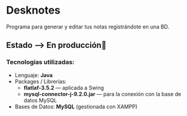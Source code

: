# Desknotes
Programa para generar y editar tus notas registrándote en una BD.
## Estado --> En producción🔧
### Tecnologías utilizadas:
- Lenguaje: **Java**
- Packages / Librerías:
  - **flatlaf-3.5.2** — aplicada a Swing
  - **mysql-connector-j-9.2.0.jar** — para la conexión con la base de datos MySQL
- Bases de Datos: **MySQL** (gestionada con XAMPP)
